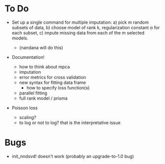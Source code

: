 # To Do

* Set up a single command for multiple imputation:
	a) pick m random subsets of data,
	b) choose model of rank k, regularization constant α for each subset,
	c) impute missing data from each of the m selected models.
	* (nandana will do this)

* Documentation!
	* how to think about mpca
	* imputation
	* error metrics for cross validation
	* new syntax for fitting data frame
		* how to specify loss function(s)
	* parallel fitting
	* full rank model / prisma

* Poisson loss
	* scaling?
	* to log or not to log? that is the interpretative issue

# Bugs

* init_nndsvd! doesn't work (probably an upgrade-to-1.0 bug)
